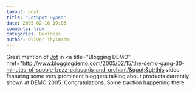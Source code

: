 ```yaml
---
layout: post
title: "JotSpot Hyped"
date: 2005-02-16 19:03
comments: true
categories: Business
author: Oliver Thylmann
---
```



Great mention of [Jot](http://www.jot.com/) in &lt;a title=&quot;Blogging DEMO&quot; href=&quot;http://www.bloggingdemo.com/2005/02/15/the-demo-gang-30-minutes-of-scoble-buzz-calacanis-and-orchant/&quot;&gt;this video featuring some very prominent bloggers talking about products currently shown at DEMO 2005. Congratulations. Some traction happening there.


